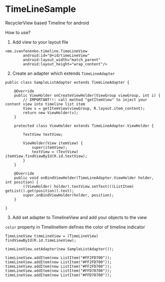 # TimeLineSample
RecyclerView based Timeline for android 

How to use?

1. Add view to your layout file

```
<me.ivanfenenko.timeline.TimeLineView
        android:id="@+id/timeLineView"
        android:layout_width="match_parent"
        android:layout_height="wrap_content"/>
```

2. Create an adapter which extends `TimeLineAdapter` 

```
public class SampleListAdapter extends TimeLineAdapter {

    @Override
    public ViewHolder onCreateViewHolder(ViewGroup viewGroup, int i) {
        // IMPORTANT!!: call method "getItemView" to inject your content view into timeline list item
        View v = getItemView(viewGroup, R.layout.item_content);
        return new ViewHolder(v);
    }

    protected class ViewHolder extends TimeLineAdapter.ViewHolder {

        TextView textView;

        ViewHolder(View itemView) {
            super(itemView);
            textView = (TextView) itemView.findViewById(R.id.textView);
        }
    }

    @Override
    public void onBindViewHolder(TimeLineAdapter.ViewHolder holder, int position) {
        ((ViewHolder) holder).textView.setText(((ListItem) getList().get(position)).text);
        super.onBindViewHolder(holder, position);
    }

}
```

3. Add set adapter to TimelineView and add your objects to the view 

`color` property in TimelineItem defines the color of timeline indicator

```
TimeLineView timeLineView = (TimeLineView) findViewById(R.id.timeLineView);

timeLineView.setAdapter(new SampleListAdapter());

timeLineView.addItem(new ListItem("#FF2FD700"));
timeLineView.addItem(new ListItem("#FF2FD700"));
timeLineView.addItem(new ListItem("#FF2FD700"));
timeLineView.addItem(new ListItem("#FFD70700"));
timeLineView.addItem(new ListItem("#FFD70700"));
```
